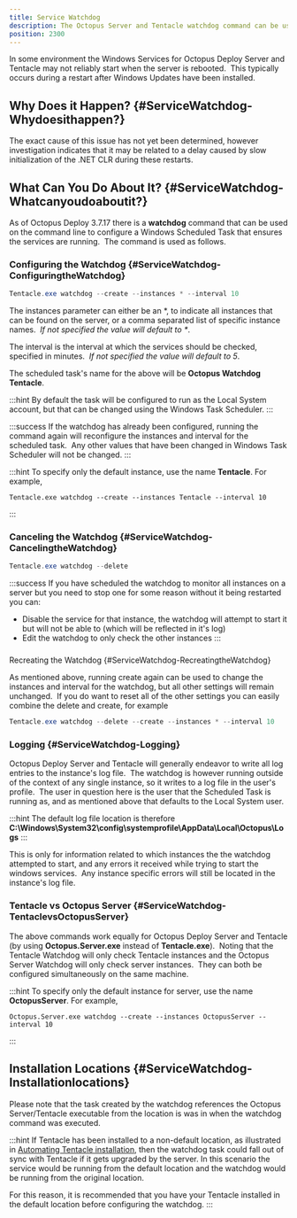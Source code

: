 ```yaml
---
title: Service Watchdog
description: The Octopus Server and Tentacle watchdog command can be used to configure a Windows Scheduled Task that ensures the services are running.
position: 2300
---
```


In some environment the Windows Services for Octopus Deploy Server and Tentacle may not reliably start when the server is rebooted.  This typically occurs during a restart after Windows Updates have been installed.

## Why Does it Happen? {#ServiceWatchdog-Whydoesithappen?}

The exact cause of this issue has not yet been determined, however investigation indicates that it may be related to a delay caused by slow initialization of the .NET CLR during these restarts.

## What Can You Do About It? {#ServiceWatchdog-Whatcanyoudoaboutit?}

As of Octopus Deploy 3.7.17 there is a **watchdog** command that can be used on the command line to configure a Windows Scheduled Task that ensures the services are running.  The command is used as follows.

### Configuring the Watchdog {#ServiceWatchdog-ConfiguringtheWatchdog}

```powershell
Tentacle.exe watchdog --create --instances * --interval 10
```

The instances parameter can either be an \*, to indicate all instances that can be found on the server, or a comma separated list of specific instance names.  *If not specified the value will default to \**.

The interval is the interval at which the services should be checked, specified in minutes.  *If not specified the value will default to 5*.

The scheduled task's name for the above will be **Octopus Watchdog Tentacle**.

:::hint
By default the task will be configured to run as the Local System account, but that can be changed using the Windows Task Scheduler.
:::

:::success
If the watchdog has already been configured, running the command again will reconfigure the instances and interval for the scheduled task.  Any other values that have been changed in Windows Task Scheduler will not be changed.
:::

:::hint
To specify only the default instance, use the name **Tentacle**. For example,

```
Tentacle.exe watchdog --create --instances Tentacle --interval 10
```
:::

### Canceling the Watchdog {#ServiceWatchdog-CancelingtheWatchdog}

```powershell
Tentacle.exe watchdog --delete
```

:::success
If you have scheduled the watchdog to monitor all instances on a server but you need to stop one for some reason without it being restarted you can:

- Disable the service for that instance, the watchdog will attempt to start it but will not be able to (which will be reflected in it's log)
- Edit the watchdog to only check the other instances
:::

###
Recreating the Watchdog {#ServiceWatchdog-RecreatingtheWatchdog}

As mentioned above, running create again can be used to change the instances and interval for the watchdog, but all other settings will remain unchanged.  If you do want to reset all of the other settings you can easily combine the delete and create, for example

```powershell
Tentacle.exe watchdog --delete --create --instances * --interval 10
```

### Logging {#ServiceWatchdog-Logging}

Octopus Deploy Server and Tentacle will generally endeavor to write all log entries to the instance's log file.  The watchdog is however running outside of the context of any single instance, so it writes to a log file in the user's profile.  The user in question here is the user that the Scheduled Task is running as, and as mentioned above that defaults to the Local System user.

:::hint
The default log file location is therefore **C:\Windows\System32\config\systemprofile\AppData\Local\Octopus\Logs**
:::

This is only for information related to which instances the the watchdog attempted to start, and any errors it received while trying to start the windows services.  Any instance specific errors will still be located in the instance's log file.

### Tentacle vs Octopus Server {#ServiceWatchdog-TentaclevsOctopusServer}

The above commands work equally for Octopus Deploy Server and Tentacle (by using **Octopus.Server.exe** instead of **Tentacle.exe**).  Noting that the Tentacle Watchdog will only check Tentacle instances and the Octopus Server Watchdog will only check server instances.  They can both be configured simultaneously on the same machine.

:::hint
To specify only the default instance for server, use the name **OctopusServer**. For example,

```
Octopus.Server.exe watchdog --create --instances OctopusServer --interval 10
```
:::

## Installation Locations {#ServiceWatchdog-Installationlocations}

Please note that the task created by the watchdog references the Octopus Server/Tentacle executable from the location is was in when the watchdog command was executed.

:::hint
If Tentacle has been installed to a non-default location, as illustrated in [Automating Tentacle installation](/docs/infrastructure/windows-targets/automating-tentacle-installation.md), then the watchdog task could fall out of sync with Tentacle if it gets upgraded by the server. In this scenario the service would be running from the default location and the watchdog would be running from the original location.

For this reason, it is recommended that you have your Tentacle installed in the default location before configuring the watchdog.
:::
